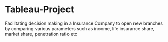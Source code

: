 # Tableau-Project
Facilitating decision making in a Insurance Company to open new branches by comparing various parameters such as income, life insurance share, market share, penetration ratio etc
